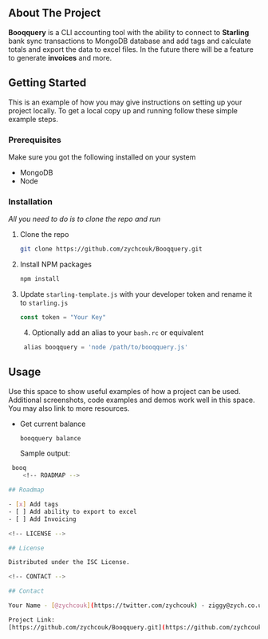 ## About The Project

**Booqquery** is a CLI accounting tool with the ability to connect to
**Starling** bank sync transactions to MongoDB database and add tags and
calculate totals and export the data to excel files. In the future there will be
a feature to generate **invoices** and more.

<!-- GETTING STARTED -->

## Getting Started

This is an example of how you may give instructions on setting up your project
locally. To get a local copy up and running follow these simple example steps.

### Prerequisites

Make sure you got the following installed on your system

- MongoDB
- Node

### Installation

_All you need to do is to clone the repo and run_

1. Clone the repo
   ```sh
   git clone https://github.com/zychcouk/Booqquery.git
   ```
2. Install NPM packages
   ```sh
   npm install
   ```
3. Update `starling-template.js` with your developer token and rename it to
   `starling.js`

   ```js
   const token = "Your Key"
   ```

   4. Optionally add an alias to your `bash.rc` or equivalent

   ```js
    alias booqquery = 'node /path/to/booqquery.js'
   ```

<!-- USAGE EXAMPLES -->

## Usage

Use this space to show useful examples of how a project can be used. Additional
screenshots, code examples and demos work well in this space. You may also link
to more resources.

- Get current balance

  ```sh
  booqquery balance
  ```

  Sample output:

```sh
 booq
    <!-- ROADMAP -->

## Roadmap

- [x] Add tags
- [ ] Add ability to export to excel
- [ ] Add Invoicing

<!-- LICENSE -->

## License

Distributed under the ISC License.

<!-- CONTACT -->

## Contact

Your Name - [@zychcouk](https://twitter.com/zychcouk) - ziggy@zych.co.uk

Project Link:
[https://github.com/zychcouk/Booqquery.git](https://github.com/zychcouk/Booqquery.git)
```
